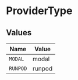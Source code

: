 # ProviderType


## Values

| Name     | Value    |
| -------- | -------- |
| `MODAL`  | modal    |
| `RUNPOD` | runpod   |